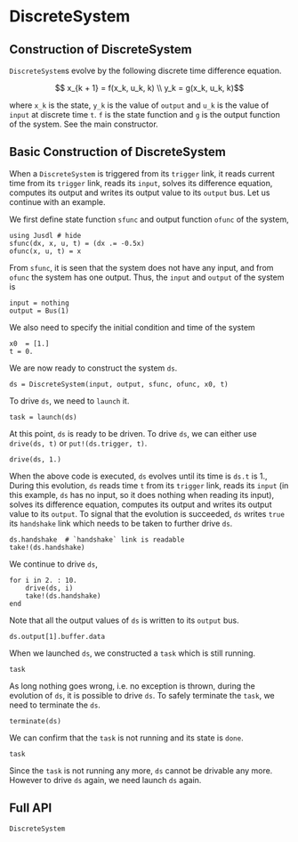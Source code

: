# DiscreteSystem

## Construction of DiscreteSystem 
`DiscreteSystem`s evolve by the following discrete time difference equation.
```math 
    x_{k + 1} = f(x_k, u_k, k) \\
    y_k = g(x_k, u_k, k)
```
where ``x_k`` is the state, ``y_k`` is the value of `output` and ``u_k`` is the value of `input` at discrete time `t`. ``f`` is the state function and ``g`` is the output function of the system. See the main constructor.

## Basic Construction of DiscreteSystem
When a `DiscreteSystem` is triggered from its `trigger` link, it reads current time from its `trigger` link, reads its `input`, solves its difference equation, computes its output and writes its output value to its `output` bus. Let us continue with an example.

We first define state function `sfunc` and output function `ofunc` of the system,
```@repl discrete_system_ex 
using Jusdl # hide 
sfunc(dx, x, u, t) = (dx .= -0.5x)
ofunc(x, u, t) = x
```
From `sfunc`, it is seen that the system does not have any input, and from `ofunc` the system has one output. Thus, the `input` and `output` of the system is 
```@repl discrete_system_ex 
input = nothing 
output = Bus(1)
```
We also need to specify the initial condition and time of the system
```@repl discrete_system_ex 
x0  = [1.]
t = 0.
```
We are now ready to construct the system `ds`.
```@repl discrete_system_ex 
ds = DiscreteSystem(input, output, sfunc, ofunc, x0, t)
```
To drive `ds`, we need to `launch` it.
```@repl discrete_system_ex 
task = launch(ds)
```
At this point, `ds` is ready to be driven. To drive `ds`, we can either use `drive(ds, t)` or `put!(ds.trigger, t)`. 
```@repl discrete_system_ex 
drive(ds, 1.)
```
When the above code is executed, `ds` evolves until its time is `ds.t` is 1., During this evolution, `ds` reads time `t` from its `trigger` link, reads its `input` (in this example, `ds` has no input, so it does nothing when reading its input), solves its difference equation, computes its output and writes its output value to its `output`. To signal that the evolution is succeeded, `ds` writes `true` its `handshake` link which needs to be taken to further drive `ds`.
```@repl discrete_time_ex
ds.handshake  # `handshake` link is readable
take!(ds.handshake)
```
We continue to drive `ds`,
```@repl discrete_time_ex 
for i in 2. : 10. 
    drive(ds, i)
    take!(ds.handshake)
end
```
Note that all the output values of `ds` is written to its `output` bus.
```@repl discrete_system_ex
ds.output[1].buffer.data
```
When we launched `ds`, we constructed a `task` which is still running.
```@repl discrete_system_ex 
task
```
As long nothing goes wrong, i.e. no exception is thrown, during the evolution of `ds`, it is possible to drive `ds`. To safely terminate the `task`, we need to terminate the `ds`. 
```@repl discrete_system_ex
terminate(ds)
```
We can confirm that the `task` is not running and its state is `done`.
```@repl discrete_system_ex 
task
```
Since the `task` is not running any more, `ds` cannot be drivable any more. However to drive `ds` again, we need launch `ds` again.

## Full API
```@docs 
DiscreteSystem
```

